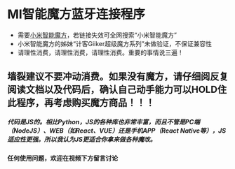 # MI智能魔方蓝牙连接程序
- 需要[小米智能魔方](https://www.mi.com/buy/detail?product_id=11051)，若链接失效可全网搜索“小米智能魔方”
- 小米智能魔方的姊妹“计客Giiker超级魔方系列”未做验证，不保证兼容性
- 请理性消费，请理性消费，请理性消费。重要的事情说三遍！

## 墙裂建议不要冲动消费。如果没有魔方，请仔细阅反复阅读文档以及代码后，确认自己动手能力可以HOLD住此程序，再考虑购买魔方商品！！！

##### 代码是JS的。相比Python，JS的各种库也非常丰富，而且不管是PC端（NodeJS）、WEB（如React、VUE）还是手机APP（React Native等），JS适应性更强。所以我认为JS更适合你拿来做各种魔改。

#### 任何使用问题，欢迎在视频下方留言讨论
